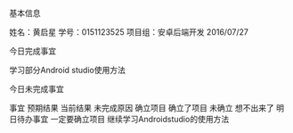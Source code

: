 基本信息

姓名：黄启星
学号：0151123525
项目组：安卓后端开发
2016/07/27

今日完成事宜

 学习部分Android studio使用方法
 
今日未完成事宜

事宜	             预期结果	                当前结果	             未完成原因
确立项目           确立了项目               未确立                 想不出来了
明日待办事宜
一定要确立项目
继续学习Androidstudio的使用方法
